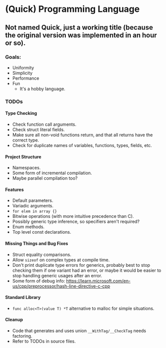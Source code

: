 # (Quick) Programming Language
## Not named Quick, just a working title (because the original version was implemented in an hour or so).

### Goals:
- Uniformity
- Simplicity
- Performance
- Fun
    - It's a hobby language.

### TODOs

#### Type Checking
- Check function call arguments.
- Check struct literal fields.
- Make sure all non-void functions return, and that all returns have the correct type.
- Check for duplicate names of variables, functions, types, fields, etc.

#### Project Structure
- Namespaces.
- Some form of incremental compilation.
- Maybe parallel compilation too?

#### Features
- Default parameters.
- Variadic arguments.
- `for elem in array {}`
- Bitwise operations (with more intuitive precedence than C).
- Possibly generic type inference, so specifiers aren't required?
- Enum methods.
- Top level const declarations.

#### Missing Things and Bug Fixes
- Struct equality comparisons.
- Allow `sizeof` on complex types at compile time.
- Don't print duplicate type errors for generics, probably best to stop checking them if one variant had an error, or maybe it would be easier to stop handling generic usages after an error.
- Some form of debug info: https://learn.microsoft.com/en-us/cpp/preprocessor/hash-line-directive-c-cpp

#### Standard Library
- `func alloc<T>(value T) *T` alternative to malloc for simple situations.

#### Cleanup
- Code that generates and uses union `__WithTag/__CheckTag` needs factoring.
- Refer to TODOs in source files.